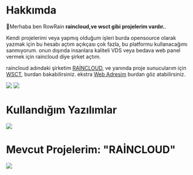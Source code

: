 # Hakkımda
👋Merhaba ben RowRain **raincloud,ve wsct gibi projelerim vardır.**.

Kendi projelerimi veya yapmış olduğum işleri burda opensource olarak yazmak için bu hesabı açtım açıkçası çok fazla, bu platformu kullanacağımı sanmıyorum. onun dışında insanlara kaliteli VDS veya bedava web panel vermek için raincloud diye şirket açtım.

raincloud adındaki şirketim [RAİNCLOUD](https://discord.gg/raincloud), ve yanında proje sunucularım için [WSCT](https://discord.gg/qbXNVwcM7H), burdan bakabilirsiniz. ekstra [Web Adresim](https://rowrain.nicepage.io) burdan göz atabilirsiniz.

[![](https://skillicons.dev/icons?i=instagram)](https://www.instagram.com/rowrain.dev/)
[![](https://skillicons.dev/icons?i=discord)](https://discord.com/users/795685342329700352)

# Kullandığım Yazılımlar
![](https://skillicons.dev/icons?i=windows,ubuntu,ps,c,cs,cpp,cloudflare,wordpress,md,gcp,java,mysql,vscode,figma,gradle,maven,idea&perline=9)

# Mevcut Projelerim: "RAİNCLOUD"
![](https://cdn.discordapp.com/attachments/1212085829103648799/1251833164045746176/Renkli-SaydamCalsma-yuzeyi-4.png?ex=66a6117c&is=66a4bffc&hm=e324e5db8c109e180c450b139579e318c6569b7d9ed76786f0155e8dba4e4e39&)
<br />

